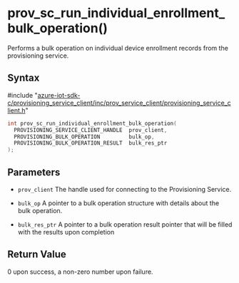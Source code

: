 # prov_sc_run_individual_enrollment_bulk_operation()

Performs a bulk operation on individual device enrollment records from the provisioning service.

## Syntax

\#include "[azure-iot-sdk-c/provisioning_service_client/inc/prov_service_client/provisioning_service_client.h](../provisioning-service-client-h.md)"  
```C
int prov_sc_run_individual_enrollment_bulk_operation(
  PROVISIONING_SERVICE_CLIENT_HANDLE  prov_client,
  PROVISIONING_BULK_OPERATION         bulk_op,
  PROVISIONING_BULK_OPERATION_RESULT  bulk_res_ptr
);
```

## Parameters
* `prov_client` The handle used for connecting to the Provisioning Service. 

* `bulk_op` A pointer to a bulk operation structure with details about the bulk operation. 

* `bulk_res_ptr` A pointer to a bulk operation result pointer that will be filled with the results upon completion

## Return Value
0 upon success, a non-zero number upon failure.

